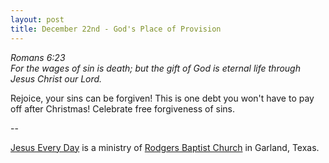 ```yaml
---
layout: post
title: December 22nd - God's Place of Provision
---
```


_Romans 6:23  
For the wages of sin is death; but the gift of God is eternal life
through Jesus Christ our Lord._

Rejoice, your sins can be forgiven! This is one debt you won't have
to pay off after Christmas! Celebrate free forgiveness of sins.

 --

<a href=http://jesuseveryday.net>Jesus Every Day</a> is a ministry of <a href=http://rodgersbaptist.net>Rodgers Baptist Church</a> in Garland, Texas.
